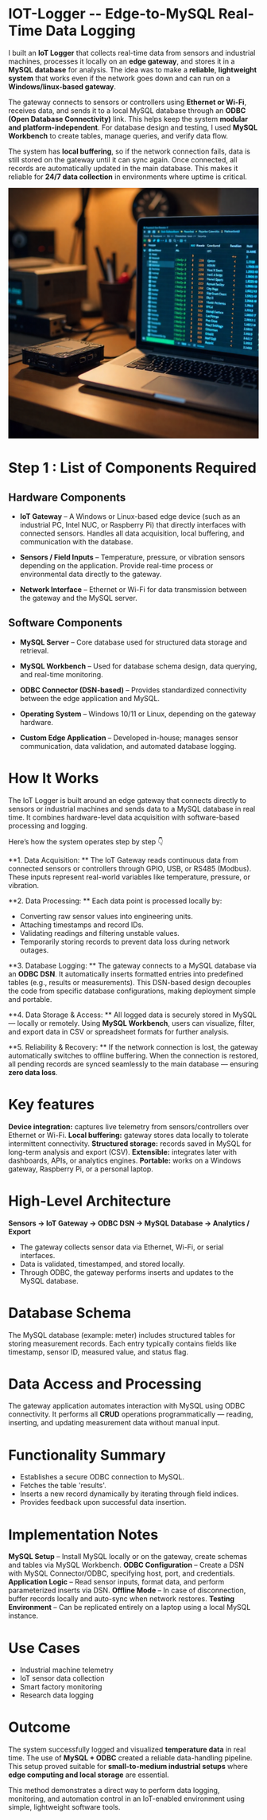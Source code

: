 # IOT-Logger -- Edge-to-MySQL Real-Time Data Logging
I built an **IoT Logger** that collects real-time data from sensors and industrial machines, processes it locally on an **edge gateway**, and stores it in a **MySQL database** for analysis.
The idea was to make a **reliable**, **lightweight system** that works even if the network goes down and can run on a **Windows/linux-based gateway**.

The gateway connects to sensors or controllers using **Ethernet or Wi-Fi**, receives data, and sends it to a local MySQL database through an **ODBC (Open Database Connectivity)** link. This helps keep the system **modular and platform-independent**.
For database design and testing, I used **MySQL Workbench** to create tables, manage queries, and verify data flow.

The system has **local buffering**, so if the network connection fails, data is still stored on the gateway until it can sync again. Once connected, all records are automatically updated in the main database. This makes it reliable for **24/7 data collection** in environments where uptime is critical.

![IoT Logger Banner](banner.png)

# Step 1 : List of Components Required
## Hardware Components
- **IoT Gateway** – A Windows or Linux-based edge device (such as an industrial PC, Intel NUC, or Raspberry Pi) that directly interfaces with connected sensors.
Handles all data acquisition, local buffering, and communication with the database.

- **Sensors / Field Inputs** – Temperature, pressure, or vibration sensors depending on the application.
Provide real-time process or environmental data directly to the gateway.

- **Network Interface** – Ethernet or Wi-Fi for data transmission between the gateway and the MySQL server.

## Software Components
- **MySQL Server** – Core database used for structured data storage and retrieval.

- **MySQL Workbench** – Used for database schema design, data querying, and real-time monitoring.

- **ODBC Connector (DSN-based)** – Provides standardized connectivity between the edge application and MySQL.

- **Operating System** – Windows 10/11 or Linux, depending on the gateway hardware.

- **Custom Edge Application** – Developed in-house; manages sensor communication, data validation, and automated database logging.

# How It Works
The IoT Logger is built around an edge gateway that connects directly to sensors or industrial machines and sends data to a MySQL database in real time.
It combines hardware-level data acquisition with software-based processing and logging.

Here’s how the system operates step by step 👇

**1. Data Acquisition: **
The IoT Gateway reads continuous data from connected sensors or controllers through GPIO, USB, or RS485 (Modbus).
These inputs represent real-world variables like temperature, pressure, or vibration.

**2. Data Processing: **
Each data point is processed locally by:
 * Converting raw sensor values into engineering units.
 * Attaching timestamps and record IDs.
 * Validating readings and filtering unstable values.
 * Temporarily storing records to prevent data loss during network outages.

**3. Database Logging: **
The gateway connects to a MySQL database via an **ODBC DSN**.
It automatically inserts formatted entries into predefined tables (e.g., results or measurements).
This DSN-based design decouples the code from specific database configurations, making deployment simple and portable.

**4. Data Storage & Access: **
All logged data is securely stored in MySQL — locally or remotely.
Using **MySQL Workbench**, users can visualize, filter, and export data in CSV or spreadsheet formats for further analysis.

**5. Reliability & Recovery: **
If the network connection is lost, the gateway automatically switches to offline buffering.
When the connection is restored, all pending records are synced seamlessly to the main database — ensuring **zero data loss**.

# Key features
**Device integration:** captures live telemetry from sensors/controllers over Ethernet or Wi-Fi.
**Local buffering:** gateway stores data locally to tolerate intermittent connectivity.
**Structured storage:** records saved in MySQL for long-term analysis and export (CSV).
**Extensible:** integrates later with dashboards, APIs, or analytics engines.
**Portable:** works on a Windows gateway, Raspberry Pi, or a personal laptop.

# High-Level Architecture
**Sensors → IoT Gateway → ODBC DSN → MySQL Database → Analytics / Export**
 * The gateway collects sensor data via Ethernet, Wi-Fi, or serial interfaces.
 * Data is validated, timestamped, and stored locally.
 * Through ODBC, the gateway performs inserts and updates to the MySQL database.

# Database Schema
The MySQL database (example: meter) includes structured tables for storing measurement records.
Each entry typically contains fields like timestamp, sensor ID, measured value, and status flag.

# Data Access and Processing
The gateway application automates interaction with MySQL using ODBC connectivity.
It performs all **CRUD** operations programmatically — reading, inserting, and updating measurement data without manual input.

# Functionality Summary
 * Establishes a secure ODBC connection to MySQL.
 * Fetches the table 'results'.
 * Inserts a new record dynamically by iterating through field indices.
 * Provides feedback upon successful data insertion.
 
# Implementation Notes
**MySQL Setup** – Install MySQL locally or on the gateway, create schemas and tables via MySQL Workbench.
**ODBC Configuration** – Create a DSN with MySQL Connector/ODBC, specifying host, port, and credentials.
**Application Logic** – Read sensor inputs, format data, and perform parameterized inserts via DSN.
**Offline Mode** – In case of disconnection, buffer records locally and auto-sync when network restores.
**Testing Environment** – Can be replicated entirely on a laptop using a local MySQL instance.

# Use Cases
- Industrial machine telemetry  
- IoT sensor data collection  
- Smart factory monitoring  
- Research data logging  

# Outcome
The system successfully logged and visualized **temperature data** in real time.
The use of **MySQL + ODBC** created a reliable data-handling pipeline.
This setup proved suitable for **small-to-medium industrial setups** where **edge computing and local storage** are essential.

This method demonstrates a direct way to perform data logging, monitoring, and automation control in an IoT-enabled environment using simple, lightweight software tools.
